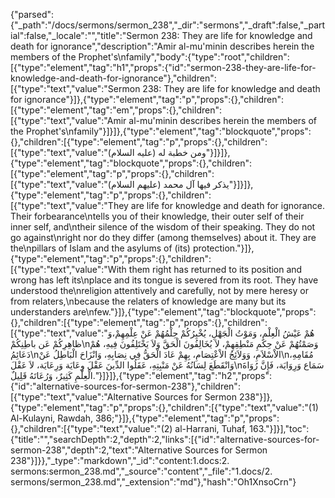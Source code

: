 {"parsed":{"_path":"/docs/sermons/sermon_238","_dir":"sermons","_draft":false,"_partial":false,"_locale":"","title":"Sermon 238:  They are life for knowledge and death for ignorance","description":"Amir al-mu'minin describes herein the members of the Prophet's\nfamily","body":{"type":"root","children":[{"type":"element","tag":"h1","props":{"id":"sermon-238-they-are-life-for-knowledge-and-death-for-ignorance"},"children":[{"type":"text","value":"Sermon 238:  They are life for knowledge and death for ignorance"}]},{"type":"element","tag":"p","props":{},"children":[{"type":"element","tag":"em","props":{},"children":[{"type":"text","value":"Amir al-mu'minin describes herein the members of the Prophet's\nfamily"}]}]},{"type":"element","tag":"blockquote","props":{},"children":[{"type":"element","tag":"p","props":{},"children":[{"type":"text","value":"ومن خطبة له (عليه السلام)"}]}]},{"type":"element","tag":"blockquote","props":{},"children":[{"type":"element","tag":"p","props":{},"children":[{"type":"text","value":"يذكر فيها آل محمد (عليهم السلام)"}]}]},{"type":"element","tag":"p","props":{},"children":[{"type":"text","value":"They are life for knowledge and death for ignorance. Their forbearance\ntells you of their knowledge, their outer self of their inner self, and\ntheir silence of the wisdom of their speaking. They do not go against\nright nor do they differ (among themselves) about it. They are the\npillars of Islam and the asylums of (its) protection."}]},{"type":"element","tag":"p","props":{},"children":[{"type":"text","value":"With them right has returned to its position and wrong has left its\nplace and its tongue is severed from its root. They have understood the\nreligion attentively and carefully, not by mere heresy or from relaters,\nbecause the relaters of knowledge are many but its understanders are\nfew."}]},{"type":"element","tag":"blockquote","props":{},"children":[{"type":"element","tag":"p","props":{},"children":[{"type":"text","value":"هُمْ عَيْشُ الْعِلْمِ، وَمَوْتُ الْجَهْلِ، يُخْبِرُكُمْ حِلْمُهُمْ عَنْ عِلْمِهِمْ،وَ ظاهِرِكُمْ عَن باطِنِكُمْ\nوَصَمْتُهُمْ عَنْ حِكَمِ مَنْطِقِهِمْ، لاَ يُخَالِفُونَ الْحَقَّ وَلاَ يَخْتَلِفُونَ فِيهِ، هُمْ دَعَائِمُ\nالاْسْلاَمِ، وَوَلاَئِجُ الاْعْتِصَامِ، بِهِمْ عَادَ الْحَقُّ فِي نِصَابِهِ، وَانْزَاحَ الْبَاطِلُ عَنْ\nمُقَامِهِ، وَانْقَطَعَ لِسَانُهُ عَنْ مَنْبِتِهِ، عَقَلُوا الدِّينَ عَقْلَ وِعَايَة وَرِعَايَة، لاَ عَقْلَ\nسَمَاع وَرِوَايَة، فَإِنَّ رُوَاةَ الْعِلْمِ كَثِيرٌ، وَرُعَاتَهُ قَلِيلٌ."}]}]},{"type":"element","tag":"h2","props":{"id":"alternative-sources-for-sermon-238"},"children":[{"type":"text","value":"Alternative Sources for Sermon 238"}]},{"type":"element","tag":"p","props":{},"children":[{"type":"text","value":"(1) Al-Kulayni, Rawdah, 386;"}]},{"type":"element","tag":"p","props":{},"children":[{"type":"text","value":"(2) al-Harrani, Tuhaf, 163."}]}],"toc":{"title":"","searchDepth":2,"depth":2,"links":[{"id":"alternative-sources-for-sermon-238","depth":2,"text":"Alternative Sources for Sermon 238"}]}},"_type":"markdown","_id":"content:1.docs:2. sermons:sermon_238.md","_source":"content","_file":"1.docs/2. sermons/sermon_238.md","_extension":"md"},"hash":"Oh1XnsoCrn"}